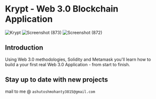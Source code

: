# Krypt - Web 3.0 Blockchain Application
![Krypt](https://i.ibb.co/DVF4tNW/image.png)
![Screenshot (873)](https://user-images.githubusercontent.com/75971776/152686698-da23ceea-7a06-488c-a83d-b8331d03afe9.png)
![Screenshot (872)](https://user-images.githubusercontent.com/75971776/152686700-d77f31a9-a8e3-4cc7-b436-fc38836e932e.png)

## Introduction


Using Web 3.0 methodologies, Solidity and Metamask you'll learn how to build a your first real Web 3.0 Application - from start to finish.

## Stay up to date with new projects
mail to me @ `ashutoshmohanty3815@gmail.com`
